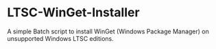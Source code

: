 # LTSC-WinGet-Installer
A simple Batch script to install WinGet (Windows Package Manager) on unsupported Windows LTSC editions.
